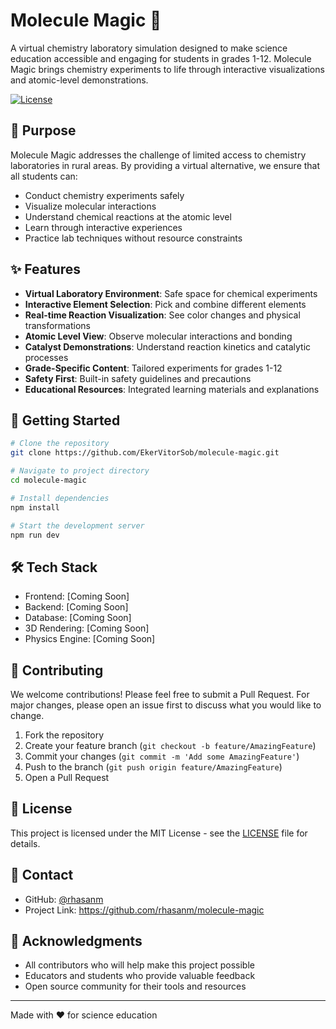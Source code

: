 # Molecule Magic 🧪

A virtual chemistry laboratory simulation designed to make science education accessible and engaging for students in grades 1-12. Molecule Magic brings chemistry experiments to life through interactive visualizations and atomic-level demonstrations.

[![License](https://img.shields.io/badge/License-MIT-blue.svg)](LICENSE)

## 🎯 Purpose

Molecule Magic addresses the challenge of limited access to chemistry laboratories in rural areas. By providing a virtual alternative, we ensure that all students can:
- Conduct chemistry experiments safely
- Visualize molecular interactions
- Understand chemical reactions at the atomic level
- Learn through interactive experiences
- Practice lab techniques without resource constraints

## ✨ Features

- **Virtual Laboratory Environment**: Safe space for chemical experiments
- **Interactive Element Selection**: Pick and combine different elements
- **Real-time Reaction Visualization**: See color changes and physical transformations
- **Atomic Level View**: Observe molecular interactions and bonding
- **Catalyst Demonstrations**: Understand reaction kinetics and catalytic processes
- **Grade-Specific Content**: Tailored experiments for grades 1-12
- **Safety First**: Built-in safety guidelines and precautions
- **Educational Resources**: Integrated learning materials and explanations

## 🚀 Getting Started

```bash
# Clone the repository
git clone https://github.com/EkerVitorSob/molecule-magic.git

# Navigate to project directory
cd molecule-magic

# Install dependencies
npm install

# Start the development server
npm run dev
```

## 🛠️ Tech Stack

- Frontend: [Coming Soon]
- Backend: [Coming Soon]
- Database: [Coming Soon]
- 3D Rendering: [Coming Soon]
- Physics Engine: [Coming Soon]

## 🤝 Contributing

We welcome contributions! Please feel free to submit a Pull Request. For major changes, please open an issue first to discuss what you would like to change.

1. Fork the repository
2. Create your feature branch (`git checkout -b feature/AmazingFeature`)
3. Commit your changes (`git commit -m 'Add some AmazingFeature'`)
4. Push to the branch (`git push origin feature/AmazingFeature`)
5. Open a Pull Request

## 📝 License

This project is licensed under the MIT License - see the [LICENSE](LICENSE) file for details.

## 👥 Contact

- GitHub: [@rhasanm](https://github.com/rhasanm)
- Project Link: https://github.com/rhasanm/molecule-magic

## 🙏 Acknowledgments

- All contributors who will help make this project possible
- Educators and students who provide valuable feedback
- Open source community for their tools and resources

---
Made with ❤️ for science education
